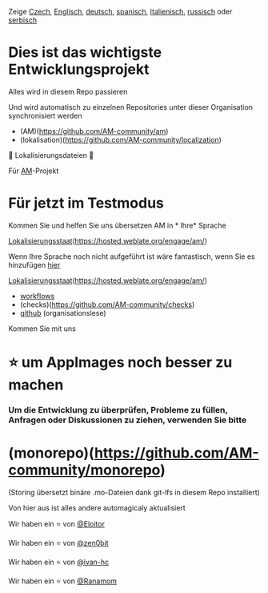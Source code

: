 Zeige [Czech](README-cs.md), [Englisch](README.md), [deutsch](README-de.md),
[spanisch](README-es.md), [Italienisch](README-it.md), [russisch](README-ru.md)
oder [serbisch](README-sr.md)

# Dies ist das wichtigste Entwicklungsprojekt

Alles wird in diesem Repo passieren

Und wird automatisch zu einzelnen Repositories unter dieser Organisation
synchronisiert werden

- (AM)(https://github.com/AM-community/am)
- (lokalisation)(https://github.com/AM-community/localization)

🦉 Lokalisierungsdateien 🦉

Für [AM](https://github.com/ivan-hc/AM)-Projekt
# Für jetzt im Testmodus
Kommen Sie und helfen Sie uns übersetzen AM in * Ihre* Sprache

[Lokalisierungsstaat](https://hosted.weblate.org/widget/am/am/open-graph.png)(https://hosted.weblate.org/engage/am/)

Wenn Ihre Sprache noch nicht aufgeführt ist wäre fantastisch, wenn Sie es
hinzufügen [hier](https://hosted.weblate.org/new-lang/am/am/)

[Lokalisierungsstaat](https://hosted.weblate.org/widget/am/multi-auto.svg)(https://hosted.weblate.org/engage/am/)

- [workflows](https://github.com/AM-community/workflows)
- (checks)(https://github.com/AM-community/checks)
- [github](https://github.com/AM-community/.github) (organisationslese)

Kommen Sie mit uns
# ⭐ um AppImages noch besser zu machen

### Um die Entwicklung zu überprüfen, Probleme zu füllen, Anfragen oder Diskussionen zu ziehen, verwenden Sie bitte

# (monorepo)(https://github.com/AM-community/monorepo)
(Storing übersetzt binäre .mo-Dateien dank git-lfs in diesem Repo installiert)

Von hier aus ist alles andere automagicaly aktualisiert

Wir haben ein :star: von [@Eloitor](https://github.com/Eloitor)

Wir haben ein :star: von [@zen0bit](https://github.com/zen0bit)

Wir haben ein :star: von [@ivan-hc](https://github.com/ivan-hc)

Wir haben ein :star: von [@Ranamom](https://github.com/Ranamom)
